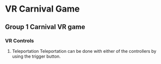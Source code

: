 # VR Carnival Game
## Group 1 Carnival VR game

### VR Controls
1. Teleportation
  Teleportation can be done with either of the controllers by using the trigger button.
